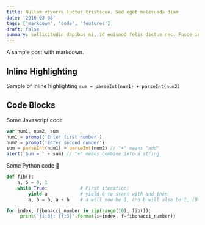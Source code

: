 ```yaml
---
title: Nullam viverra luctus tristique. Sed eget malesuada diam
date: '2016-03-08'
tags: ['markdown', 'code', 'features']
draft: false
summary: sollicitudin dapibus mi, id euismod felis dictum nec. Fusce in eros erat. Morbi ac consequat nulla. Aenean at feugiat arcu. Nulla mattis ligula a fermentum facilisis.
---
```


A sample post with markdown.

## Inline Highlighting

Sample of inline highlighting `sum = parseInt(num1) + parseInt(num2)`

## Code Blocks

Some Javascript code

```javascript
var num1, num2, sum
num1 = prompt('Enter first number')
num2 = prompt('Enter second number')
sum = parseInt(num1) + parseInt(num2) // "+" means "add"
alert('Sum = ' + sum) // "+" means combine into a string
```

Some Python code 🐍

```python
def fib():
    a, b = 0, 1
    while True:            # First iteration:
        yield a            # yield 0 to start with and then
        a, b = b, a + b    # a will now be 1, and b will also be 1, (0 + 1)

for index, fibonacci_number in zip(range(10), fib()):
     print('{i:3}: {f:3}'.format(i=index, f=fibonacci_number))
```
